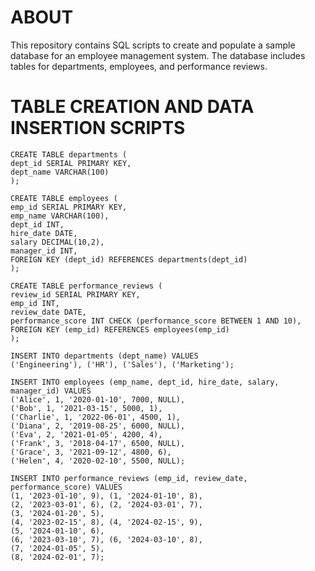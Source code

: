 # ABOUT
This repository contains SQL scripts to create and populate a sample database for an employee management system. The database includes tables for departments, employees, and performance reviews.

# TABLE CREATION AND DATA INSERTION SCRIPTS
```
CREATE TABLE departments (
dept_id SERIAL PRIMARY KEY,
dept_name VARCHAR(100)
);

CREATE TABLE employees (
emp_id SERIAL PRIMARY KEY,
emp_name VARCHAR(100),
dept_id INT,
hire_date DATE,
salary DECIMAL(10,2),
manager_id INT,
FOREIGN KEY (dept_id) REFERENCES departments(dept_id)
);

CREATE TABLE performance_reviews (
review_id SERIAL PRIMARY KEY,
emp_id INT,
review_date DATE,
performance_score INT CHECK (performance_score BETWEEN 1 AND 10),
FOREIGN KEY (emp_id) REFERENCES employees(emp_id)
);
```
```
INSERT INTO departments (dept_name) VALUES
('Engineering'), ('HR'), ('Sales'), ('Marketing');

INSERT INTO employees (emp_name, dept_id, hire_date, salary, manager_id) VALUES
('Alice', 1, '2020-01-10', 7000, NULL),
('Bob', 1, '2021-03-15', 5000, 1),
('Charlie', 1, '2022-06-01', 4500, 1),
('Diana', 2, '2019-08-25', 6000, NULL),
('Eva', 2, '2021-01-05', 4200, 4),
('Frank', 3, '2018-04-17', 6500, NULL),
('Grace', 3, '2021-09-12', 4800, 6),
('Helen', 4, '2020-02-10', 5500, NULL);

INSERT INTO performance_reviews (emp_id, review_date, performance_score) VALUES
(1, '2023-01-10', 9), (1, '2024-01-10', 8),
(2, '2023-03-01', 6), (2, '2024-03-01', 7),
(3, '2024-01-20', 5),
(4, '2023-02-15', 8), (4, '2024-02-15', 9),
(5, '2024-01-10', 6),
(6, '2023-03-10', 7), (6, '2024-03-10', 8),
(7, '2024-01-05', 5),
(8, '2024-02-01', 7);
```